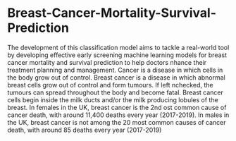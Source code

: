 # Breast-Cancer-Mortality-Survival-Prediction

The development of this classification model aims to tackle a real-world tool by developing effective early screening machine learning models for breast cancer mortality and survival prediction to help doctors nhance their treatment planning and management. Cancer is a disease in which cells in the body grow out of control. Breast cancer is a disease in which abnormal breast cells grow out of control and form tumours. If left nchecked, the tumours can spread throughout the body and become fatal. Breast cancer cells begin inside the milk ducts and/or the milk producing lobules of the breast. In females in the UK, breast cancer is the 2nd ost common cause of cancer death, with around 11,400 deaths every year (2017-2019). In males in the UK, breast cancer is not among the 20 most common causes of cancer death, with around 85 deaths every year (2017-2019)
